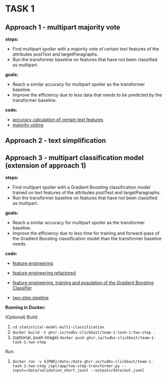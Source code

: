 # TASK 1

## Approach 1 - multipart majority vote
**steps:** 
* Find multipart spoiler with a majority vote of certain text features of the attributes postText and targetParagraphs.
* Run the transformer baseline on features that have not been classified as multipart. 

**goals:** 
* Reach a similar accuracy for multipart spoiler as the transformer baseline.
* Improve the efficiency due to less data that needs to be predicted by the transformer baseline.

**code:**
* [accuracy calculation of certain text features](statistical-model-multi-classification/baseline_calculations.ipynb)
* [majority voting](statistical-model-multi-classification/majority_vote.ipynb)

## Approach 2 - text simplification

## Approach 3 - multipart classification model (extension of approach 1)
**steps:**
* Find multipart spoiler with a Gradient Boosting classification model trained on text features of the attributes postText and targetParagraphs.
* Run the transformer baseline on features that have not been classified as multipart.

**goals:**
* Reach a similar accuracy for multipart spoiler as the transformer baseline.
* Improve the efficiency due to less time for training and forward-pass of the Gradient Boosting classification model than the transformer baseline needs.

**code:**
* [feature engineering](statistical-model-multi-classification/multipart_spoiler_detection_model_features.ipynb)

* [feature engineering refactored](statistical-model-multi-classification/multipart_features.py)

* [feature engineering, training and evaulation of the Gradient Boosting Classifier](statistical-model-multi-classification/multipart_spoiler_detection_model.ipynb)

* [two-step pipeline](statistical-model-multi-classification/two-step-transformer.py)

**Running in Docker:**

(Optional) Build:

1. `cd statistical-model-multi-classification`
2. `docker build -t ghcr.io/tudbs-clickbait/team-1-task-1:two-step .`
3. (optional, push image) `docker push ghcr.io/tudbs-clickbait/team-1-task-1:two-step`

Run:

1. `docker run -v ${PWD}/data:/data ghcr.io/tudbs-clickbait/team-1-task-1:two-step /opt/app/two-step-transformer.py --input=/data/validation_short.jsonl --output=/data/out.jsonl`